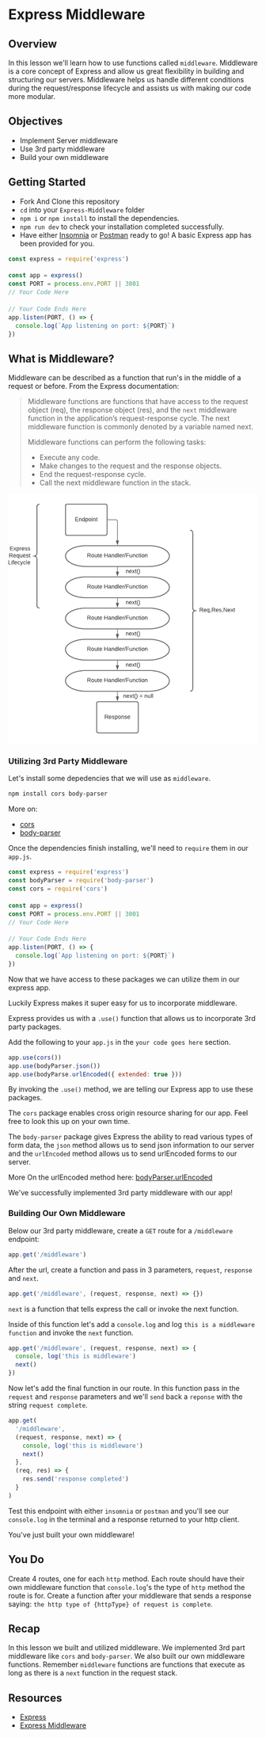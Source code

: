 # Express Middleware

## Overview

In this lesson we'll learn how to use functions called `middleware`. Middleware is a core concept of Express and allow us great flexibility in building and structuring our servers. Middleware helps us handle different conditions during the request/response lifecycle and assists us with making our code more modular.

## Objectives

- Implement Server middleware
- Use 3rd party middleware
- Build your own middleware

## Getting Started

- Fork And Clone this repository
- `cd` into your `Express-Middleware` folder
- `npm i` or `npm install` to install the dependencies.
- `npm run dev` to check your installation completed successfully.
- Have either [Insomnia](https://insomnia.rest/download/core/?) or [Postman](https://www.postman.com/downloads/) ready to go!
  A basic Express app has been provided for you.

```js
const express = require('express')

const app = express()
const PORT = process.env.PORT || 3001
// Your Code Here

// Your Code Ends Here
app.listen(PORT, () => {
  console.log(`App listening on port: ${PORT}`)
})
```

## What is Middleware?

Middleware can be described as a function that run's in the middle of a request or before. From the Express documentation:

> Middleware functions are functions that have access to the request object (req), the response object (res), and the `next` middleware function in the application’s request-response cycle. The next middleware function is commonly denoted by a variable named next.
>
> Middleware functions can perform the following tasks:
>
> - Execute any code.
> - Make changes to the request and the response objects.
> - End the request-response cycle.
> - Call the next middleware function in the stack.

![middleware](images/express_request.png)

### Utilizing 3rd Party Middleware

Let's install some depedencies that we will use as `middleware`.

```sh
npm install cors body-parser
```

More on:

- [cors](https://www.npmjs.com/package/cors)
- [body-parser](https://www.npmjs.com/package/body-parser)

Once the dependencies finish installing, we'll need to `require` them in our `app.js`.

```js
const express = require('express')
const bodyParser = require('body-parser')
const cors = require('cors')

const app = express()
const PORT = process.env.PORT || 3001
// Your Code Here

// Your Code Ends Here
app.listen(PORT, () => {
  console.log(`App listening on port: ${PORT}`)
})
```

Now that we have access to these packages we can utilize them in our express app.

Luckily Express makes it super easy for us to incorporate middleware.

Express provides us with a `.use()` function that allows us to incorporate 3rd party packages.

Add the following to your `app.js` in the `your code goes here` section.

```js
app.use(cors())
app.use(bodyParser.json())
app.use(bodyParse.urlEncoded({ extended: true }))
```

By invoking the `.use()` method, we are telling our Express app to use these packages.

The `cors` package enables cross origin resource sharing for our app.
Feel free to look this up on your own time.

The `body-parser` package gives Express the ability to read various types of form data, the `json` method allows us to send json information to our server and the `urlEncoded` method allows us to send urlEncoded forms to our server.

More On the urlEncoded method here:
[bodyParser.urlEncoded](https://github.com/expressjs/body-parser#bodyparserurlencodedoptions)

We've successfully implemented 3rd party middleware with our app!

### Building Our Own Middleware

Below our 3rd party middleware, create a `GET` route for a `/middleware` endpoint:

```js
app.get('/middleware')
```

After the url, create a function and pass in 3 parameters, `request`, `response` and `next`.

```js
app.get('/middleware', (request, response, next) => {})
```

`next` is a function that tells express the call or invoke the next function.

Inside of this function let's add a `console.log` and log `this is a middleware function` and invoke the `next` function.

```js
app.get('/middleware', (request, response, next) => {
  console, log('this is middleware')
  next()
})
```

Now let's add the final function in our route. In this function pass in the `request` and `response` parameters and we'll `send` back a `reponse` with the string `request complete`.

```js
app.get(
  '/middleware',
  (request, response, next) => {
    console, log('this is middleware')
    next()
  },
  (req, res) => {
    res.send('response completed')
  }
)
```

Test this endpoint with either `insomnia` or `postman` and you'll see our `console.log` in the terminal and a response returned to your http client.

You've just built your own middleware!

## You Do

Create 4 routes, one for each `http` method. Each route should have their own middleware function that `console.log`'s the type of `http` method the route is for. Create a function after your middleware that sends a response saying: `the http type of {httpType} of request is complete`.

## Recap

In this lesson we built and utilized middleware. We implemented 3rd part middleware like `cors` and `body-parser`. We also built our own middleware functions.
Remember `middleware` functions are functions that execute as long as there is a `next` function in the request stack.

## Resources

- [Express](https://expressjs.com/)
- [Express Middleware](http://expressjs.com/en/guide/using-middleware.html#using-middleware)
